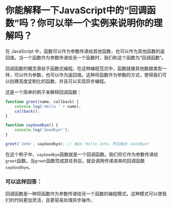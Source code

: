 # 你能解释一下JavaScript中的“回调函数”吗？你可以举一个实例来说明你的理解吗？

在 JavaScript 中，函数可以作为参数传递给其他函数，也可以作为其他函数的返回值。当一个函数作为参数传递给另一个函数时，我们称这个函数为“回调函数”。

回调函数的概念源自于函数式编程。在这种编程范式中，函数就像其他数据类型一样，可以作为参数，也可以作为返回值。这种将函数作为参数的方式，使得我们可以创建高度定制化的函数，并且可以实现异步编程。

这是一个简单的例子来解释回调函数：

```javascript
function greet(name, callback) {
    console.log('Hello ' + name);
    callback();
}

function sayGoodbye() {
    console.log('Goodbye!');
}

greet('John', sayGoodbye); // 输出：Hello John，然后输出：Goodbye!
```

在这个例子中，`sayGoodbye`函数就是一个回调函数。我们将它作为参数传递给`greet`函数。当`greet`函数完成其任务后，就会调用传递进来的回调函数`sayGoodbye`。

### 可以这样回答：

回调函数是一种将函数作为参数传递给另一个函数的编程模式。这种模式可以使我们的代码更加灵活，且更容易处理异步操作。
